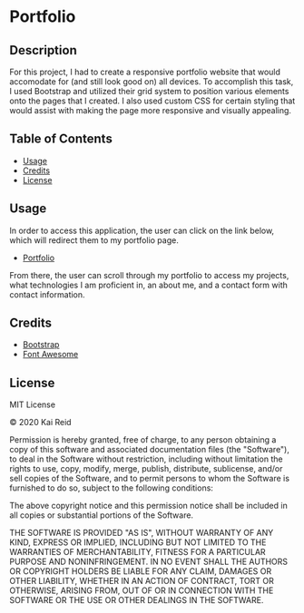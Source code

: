 # Portfolio


## Description 

For this project, I had to create a responsive portfolio website that would accomodate for (and still look good on) all devices. To accomplish this task, I used Bootstrap and utilized their grid system to position various elements onto the pages that I created. I also used custom CSS for certain styling that would assist with making the page more responsive and visually appealing.

## Table of Contents

* [Usage](#usage)
* [Credits](#credits)
* [License](#license)

## Usage 

In order to access this application, the user can click on the link below, which will redirect them to my portfolio page.

* [Portfolio](https://kreid333.github.io/new-portfolio/)

From there, the user can scroll through my portfolio to access my projects, what technologies I am proficient in, an about me, and a contact form with contact information.

## Credits

* [Bootstrap](https://getbootstrap.com/)
* [Font Awesome](https://fontawesome.com/)

## License

MIT License

&copy; 2020 Kai Reid

Permission is hereby granted, free of charge, to any person obtaining a copy of this software and associated documentation files (the "Software"), to deal in the Software without restriction, including without limitation the rights to use, copy, modify, merge, publish, distribute, sublicense, and/or sell copies of the Software, and to permit persons to whom the Software is furnished to do so, subject to the following conditions:

The above copyright notice and this permission notice shall be included in all copies or substantial portions of the Software.

THE SOFTWARE IS PROVIDED "AS IS", WITHOUT WARRANTY OF ANY KIND, EXPRESS OR IMPLIED, INCLUDING BUT NOT LIMITED TO THE WARRANTIES OF MERCHANTABILITY, FITNESS FOR A PARTICULAR PURPOSE AND NONINFRINGEMENT. IN NO EVENT SHALL THE AUTHORS OR COPYRIGHT HOLDERS BE LIABLE FOR ANY CLAIM, DAMAGES OR OTHER LIABILITY, WHETHER IN AN ACTION OF CONTRACT, TORT OR OTHERWISE, ARISING FROM, OUT OF OR IN CONNECTION WITH THE SOFTWARE OR THE USE OR OTHER DEALINGS IN THE SOFTWARE.
